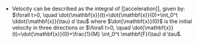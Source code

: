 * Velocity can be described as the integral of [[acceleration]], given by: $\forall t>0, \quad \dot{\mathbf{x}}(t)=\dot{\mathbf{x}}(0)+\int_0^t \ddot{\mathbf{x}}(\tau) d \tau$ where $\dot{\mathbf{x}}(0)$ is the initial velocity in three directions or $\forall t>0, \quad \dot{\mathbf{x}}(t)=\dot{\mathbf{x}}(0)+\frac{1}{M} \int_0^t \mathbf{F}(\tau) d \tau$.